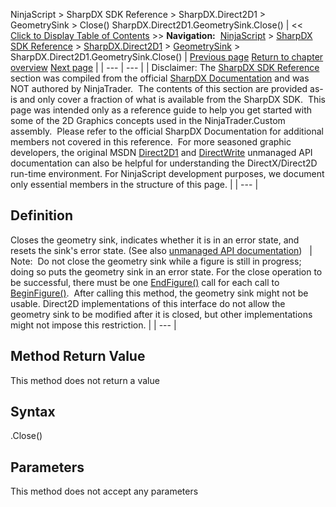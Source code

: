 ﻿
NinjaScript > SharpDX SDK Reference > SharpDX.Direct2D1 > GeometrySink > Close()
SharpDX.Direct2D1.GeometrySink.Close()
| << [Click to Display Table of Contents](sharpdx_direct2d1_geometrysink_close.md) >> **Navigation:**     [NinjaScript](ninjascript-1.md) > [SharpDX SDK Reference](sharpdx_sdk_reference-1.md) > [SharpDX.Direct2D1](sharpdx_direct2d1-1.md) > [GeometrySink](sharpdx_direct2d1_geometrysink-1.md) > SharpDX.Direct2D1.GeometrySink.Close() | [Previous page](sharpdx_direct2d1_geometrysink_beginfigure-1.md) [Return to chapter overview](sharpdx_direct2d1_geometrysink-1.md) [Next page](sharpdx_direct2d1_geometrysink_endfigure-1.md) |
| --- | --- |
| Disclaimer: The [SharpDX SDK Reference](sharpdx_sdk_reference-1.md) section was compiled from the official [SharpDX Documentation](http://sharpdx.org/) and was NOT authored by NinjaTrader.  The contents of this section are provided as-is and only cover a fraction of what is available from the SharpDX SDK.  This page was intended only as a reference guide to help you get started with some of the 2D Graphics concepts used in the NinjaTrader.Custom assembly.  Please refer to the official SharpDX Documentation for additional members not covered in this reference.  For more seasoned graphic developers, the original MSDN [Direct2D1](https://msdn.microsoft.com/en-us/library/windows/desktop/dd370990.aspx) and [DirectWrite](https://msdn.microsoft.com/en-us/library/windows/desktop/dd368038.aspx) unmanaged API documentation can also be helpful for understanding the DirectX/Direct2D run-time environment. For NinjaScript development purposes, we document only essential members in the structure of this page. |
| --- |

## Definition
Closes the geometry sink, indicates whether it is in an error state, and resets the sink's error state.
(See also [unmanaged API documentation](https://msdn.microsoft.com/en-us/library/dd316932.aspx))
 
| Note:  Do not close the geometry sink while a figure is still in progress; doing so puts the geometry sink in an error state. For the close operation to be successful, there must be one [EndFigure()](sharpdx_direct2d1_geometrysink_endfigure-1.md) call for each call to [BeginFigure()](sharpdx_direct2d1_geometrysink_beginfigure-1.md).  After calling this method, the geometry sink might not be usable. Direct2D implementations of this interface do not allow the geometry sink to be modified after it is closed, but other implementations might not impose this restriction. |
| --- |

## Method Return Value
This method does not return a value
 
## Syntax
<GeometrySink>.Close()
## Parameters
This method does not accept any parameters
